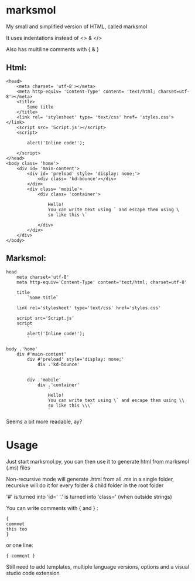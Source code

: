 # marksmol
My small and simplified version of HTML, called marksmol

It uses indentations instead of <> & </>

Also has multiline comments with { & }

## Html:
```
<head>
	<meta charset= 'utf-8'></meta>
	<meta http-equiv= 'Content-Type' content= 'text/html; charset=utf-8'></meta>
	<title>
		Some title
	</title>
	<link rel= 'stylesheet' type= 'text/css' href= 'styles.css'></link>
	<script src= 'Script.js'></script>
	<script>
		
		alert('Inline code!');
		
	</script>
</head>
<body class= 'home'>
	<div id= 'main-content'>
		<div id= 'preload' style= 'display: none;'>
			<div class= 'kd-bounce'></div>
		</div>
		<div class= 'mobile'>
			<div class= 'container'>
				
				Hello!
				You can write text using ` and escape them using \
				so like this \`
				
			</div>
		</div>
	</div>
</body>
```

## Marksmol:
```
head
    meta charset='utf-8'
    meta http-equiv='Content-Type' content='text/html; charset=utf-8'
	
	title
		`Some title`
		
	link rel='stylesheet' type='text/css' href='styles.css'
	
	script src='Script.js'
	script
		`
		alert('Inline code!');
		`

body .'home'
	div #'main-content'
		div #'preload' style='display: none;'
			div .'kd-bounce'
		
		
		div .'mobile'
			div .'container'
				`
				Hello!
				You can write text using \` and escape them using \\
				so like this \\\`
				`
```

Seems a bit more readable, ay?

# Usage
Just start marksmol.py, you can then use it to generate html from marksmol (.ms) files

Non-recursive mode will generate .html from all .ms in a single folder,
recursive will do it for every folder & child folder in the root folder

'&#35;' is turned into 'id='
'.' is turned into 'class='
(when outside strings)

You can write comments with { and } :
```
{
commnet
this too
}
```
or one line:
```
{ comment }
```

Still need to add templates, multiple language versions, options and a visual studio code extension
